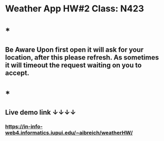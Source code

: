 # Weather App HW#2 Class: N423

# \*

## Be Aware Upon first open it will ask for your location, after this please refresh. As sometimes it will timeout the request waiting on you to accept.

# \*

## Live demo link ↓↓↓↓

### https://in-info-web4.informatics.iupui.edu/~aibreich/weatherHW/
